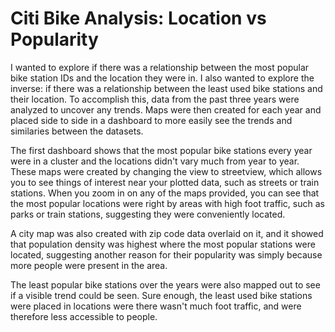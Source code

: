 # Citi Bike Analysis: Location vs Popularity

I wanted to explore if there was a relationship between the most popular bike station IDs and the location they were in.
I also wanted to explore the inverse: if there was a relationship between the least used bike stations and their location.
To accomplish this, data from the past three years were analyzed to uncover any trends.
Maps were then created for each year and placed side to side in a dashboard to more easily see the trends and similaries between the datasets.

The first dashboard shows that the most popular bike stations every year were in a cluster and the locations didn't vary much from year to year.
These maps were created by changing the view to streetview, which allows you to see things of interest near your plotted data, such as streets or train stations.
When you zoom in on any of the maps provided, you can see that the most popular locations were right by areas with high foot traffic, such as parks or train stations, suggesting they were conveniently located.

A city map was also created with zip code data overlaid on it, and it showed that population density was highest where the most popular stations were located, suggesting another reason for their popularity was simply because more people were present in the area.

The least popular bike stations over the years were also mapped out to see if a visible trend could be seen. Sure enough, the least used bike stations were placed in locations were there wasn't much foot traffic, and were therefore less accessible to people.
